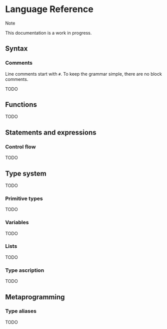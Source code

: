 # Language Reference

> [!NOTE]
> This documentation is a work in progress.

## Syntax

### Comments

Line comments start with `#`.
To keep the grammar simple, there are no block comments.

TODO

## Functions

TODO

## Statements and expressions

### Control flow

TODO

## Type system

TODO

### Primitive types

TODO

### Variables

TODO

### Lists

TODO

### Type ascription

TODO

## Metaprogramming

### Type aliases

TODO
